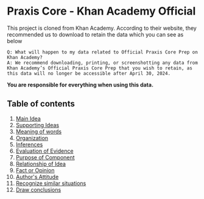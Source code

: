 # Praxis Core - Khan Academy Official

This project is cloned from Khan Academy. According to their website, they recommended us to download to retain the data which you can see as below

```
Q: What will happen to my data related to Official Praxis Core Prep on Khan Academy?
A: We recommend downloading, printing, or screenshotting any data from Khan Academy’s Official Praxis Core Prep that you wish to retain, as this data will no longer be accessible after April 30, 2024.
```

**You are responsible for everything when using this data.**

## Table of contents
1. [Main Idea](./main-idea.md)
2. [Supporting Ideas](./supporting-ideas.md)
3. [Meaning of words](./meaning-of-words.md)
4. [Organization](./organization.md)
5. [Inferences](./inferences.md)
6. [Evaluation of Evidence](./evaluation-of-evidence.md)
7. [Purpose of Component](./purpose-of-component.md)
8. [Relationship of Idea](./relationship-of-idea.md)
9. [Fact or Opinion](./fact-or-opinion.md)
10. [Author's Attitude](./author-attitude.md)
11. [Recognize similar situations](./recognise-similar-situations.md)
12. [Draw conclusions](./draw-conclusion.md)

